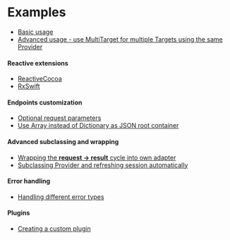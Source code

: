 Examples
========

* [Basic usage](Basic.md)
* [Advanced usage - use MultiTarget for multiple Targets using the same Provider](MultiTarget.md)

#### Reactive extensions

* [ReactiveCocoa](ReactiveCocoa.md)
* [RxSwift](RxSwift.md)

#### Endpoints customization

* [Optional request parameters](OptionalParameters.md)
* [Use Array instead of Dictionary as JSON root container](ArrayAsRootContainer.md)

#### Advanced subclassing and wrapping

* [Wrapping the **request -> result** cycle into own adapter](WrappingInAdapter.md)
* [Subclassing Provider and refreshing session automatically](SubclassingProvider.md)

#### Error handling

* [Handling different error types](ErrorTypes.md)

#### Plugins

* [Creating a custom plugin](CustomPlugin.md)
